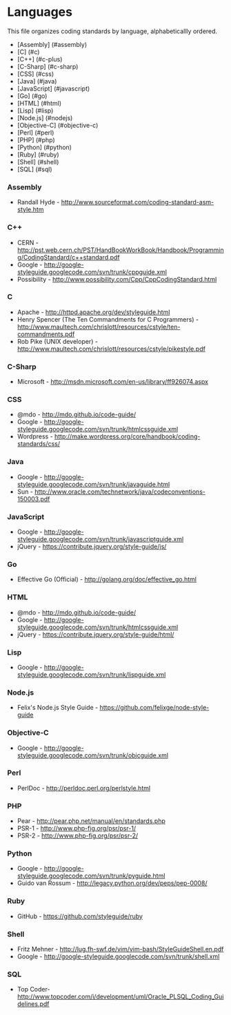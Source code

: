 Languages
=========

This file organizes coding standards by language, alphabeticallly ordered.

* [Assembly] (#assembly)
* [C] (#c)
* [C++] (#c-plus)
* [C-Sharp] (#c-sharp)
* [CSS] (#css)
* [Java] (#java)
* [JavaScript] (#javascript)
* [Go] (#go)
* [HTML] (#html)
* [Lisp] (#lisp)
* [Node.js] (#nodejs)
* [Objective-C] (#objective-c)
* [Perl] (#perl)
* [PHP] (#php)
* [Python] (#python)
* [Ruby] (#ruby)
* [Shell] (#shell)
* [SQL] (#sql)

### Assembly

* Randall Hyde - http://www.sourceformat.com/coding-standard-asm-style.htm

### <a name="c-plus"></a> C++

* CERN - http://pst.web.cern.ch/PST/HandBookWorkBook/Handbook/Programming/CodingStandard/c++standard.pdf
* Google - http://google-styleguide.googlecode.com/svn/trunk/cppguide.xml
* Possibility - http://www.possibility.com/Cpp/CppCodingStandard.html

### C

* Apache - http://httpd.apache.org/dev/styleguide.html
* Henry Spencer (The Ten Commandments for C Programmers) -          http://www.maultech.com/chrislott/resources/cstyle/ten-commandments.pdf 
* Rob Pike (UNIX developer) - http://www.maultech.com/chrislott/resources/cstyle/pikestyle.pdf

### C-Sharp 

* Microsoft - http://msdn.microsoft.com/en-us/library/ff926074.aspx

### CSS

* @mdo - http://mdo.github.io/code-guide/
* Google - http://google-styleguide.googlecode.com/svn/trunk/htmlcssguide.xml
* Wordpress - http://make.wordpress.org/core/handbook/coding-standards/css/

### Java

* Google - http://google-styleguide.googlecode.com/svn/trunk/javaguide.html
* Sun - http://www.oracle.com/technetwork/java/codeconventions-150003.pdf

### JavaScript

* Google - http://google-styleguide.googlecode.com/svn/trunk/javascriptguide.xml
* jQuery - https://contribute.jquery.org/style-guide/js/

### Go

* Effective Go (Official) - http://golang.org/doc/effective_go.html

### HTML

* @mdo - http://mdo.github.io/code-guide/
* Google - http://google-styleguide.googlecode.com/svn/trunk/htmlcssguide.xml
* jQuery - https://contribute.jquery.org/style-guide/html/

### Lisp

* Google - http://google-styleguide.googlecode.com/svn/trunk/lispguide.xml

### <a name="nodejs"></a> Node.js

* Felix's Node.js Style Guide - https://github.com/felixge/node-style-guide

### Objective-C

* Google - http://google-styleguide.googlecode.com/svn/trunk/objcguide.xml

### Perl

* PerlDoc - http://perldoc.perl.org/perlstyle.html

### PHP

* Pear - http://pear.php.net/manual/en/standards.php
* PSR-1 - http://www.php-fig.org/psr/psr-1/
* PSR-2 - http://www.php-fig.org/psr/psr-2/

### Python

* Google - http://google-styleguide.googlecode.com/svn/trunk/pyguide.html
* Guido van Rossum - http://legacy.python.org/dev/peps/pep-0008/

### Ruby

* GitHub - https://github.com/styleguide/ruby

### Shell

* Fritz Mehner - http://lug.fh-swf.de/vim/vim-bash/StyleGuideShell.en.pdf
* Google - http://google-styleguide.googlecode.com/svn/trunk/shell.xml

### SQL

* Top Coder- http://www.topcoder.com/i/development/uml/Oracle_PLSQL_Coding_Guidelines.pdf
